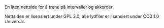 En liten nettside for å trene på intervaller og akkorder.

Nettsiden er lisensiert under GPL 3.0, alle lydfiler er lisensiert under CC0 1.0 Universal.
